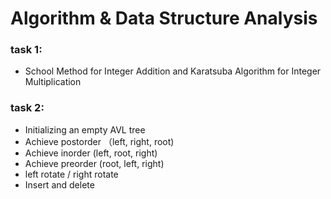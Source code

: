# Algorithm & Data Structure Analysis

### task 1: 
- School Method for Integer Addition and Karatsuba Algorithm for Integer Multiplication


### task 2:
- Initializing an empty AVL tree
- Achieve postorder 	（left, right, root)
- Achieve inorder   	 (left, root, right)
- Achieve preorder  	 (root, left, right)
- left rotate / right rotate
- Insert and delete
